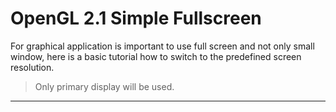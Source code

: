 # OpenGL 2.1 Simple Fullscreen

For graphical application is important to use full screen and not only small window, here is a basic tutorial how to switch to the predefined screen resolution.

> Only primary display will be used.

---
